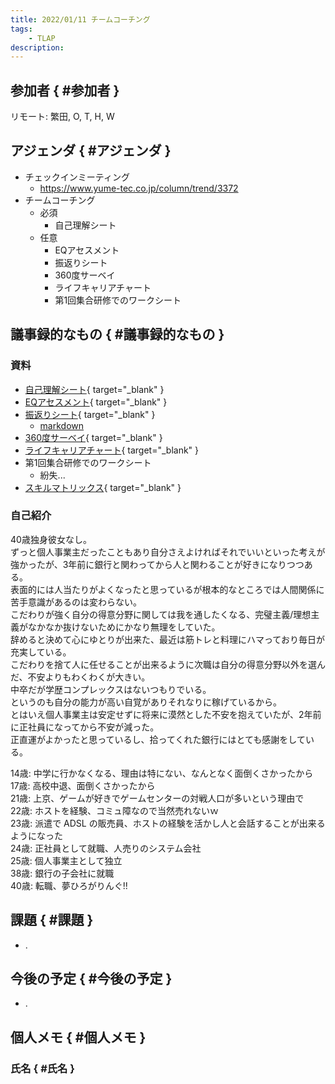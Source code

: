 ```yaml
---
title: 2022/01/11 チームコーチング
tags:
    - TLAP
description: 
---
```


## 参加者 { #参加者 }

リモート: 繁田, O, T, H, W  

## アジェンダ { #アジェンダ }

* チェックインミーティング
    * <https://www.yume-tec.co.jp/column/trend/3372>
* チームコーチング
    * 必須
        * 自己理解シート
    * 任意
        * EQアセスメント
        * 振返りシート
        * 360度サーベイ
        * ライフキャリアチャート
        * 第1回集合研修でのワークシート

## 議事録的なもの { #議事録的なもの }

### 資料

* [自己理解シート](https://1drv.ms/p/s!Al9NPrnzy4v9ge4oF8CikcrcUADfIg?e=ucpbvw){ target="_blank" }
* [EQアセスメント](./20211015_EQアセスメントシート.pdf){ target="_blank" }
* [振返りシート](https://1drv.ms/p/s!Al9NPrnzy4v9ge4kvp42i5gIL_kWYA?e=mPhq2E){ target="_blank" }
    * [markdown](../20211015_振返りシート)
* [360度サーベイ](./20211126_360度サーベイ.pdf){ target="_blank" }
* [ライフキャリアチャート](https://1drv.ms/x/s!Al9NPrnzy4v9ge4qefJ6pOhxieTo1Q?e=2bHeQw){ target="_blank" }
* 第1回集合研修でのワークシート
    * 紛失...
* [スキルマトリックス](https://1drv.ms/x/s!Al9NPrnzy4v9ge4iDKCA6KjIdMitqg?e=lxQHFh){ target="_blank" }

### 自己紹介

40歳独身彼女なし。  
ずっと個人事業主だったこともあり自分さえよければそれでいいといった考えが強かったが、3年前に銀行と関わってから人と関わることが好きになりつつある。  
表面的には人当たりがよくなったと思っているが根本的なところでは人間関係に苦手意識があるのは変わらない。  
こだわりが強く自分の得意分野に関しては我を通したくなる、完璧主義/理想主義がなかなか抜けないためにかなり無理をしていた。  
辞めると決めて心にゆとりが出来た、最近は筋トレと料理にハマっており毎日が充実している。  
こだわりを捨て人に任せることが出来るように次職は自分の得意分野以外を選んだ、不安よりもわくわくが大きい。  
中卒だが学歴コンプレックスはないつもりでいる。  
というのも自分の能力が高い自覚がありそれなりに稼げているから。  
とはいえ個人事業主は安定せずに将来に漠然とした不安を抱えていたが、2年前に正社員になってから不安が減った。  
正直運がよかったと思っているし、拾ってくれた銀行にはとても感謝をしている。  

14歳: 中学に行かなくなる、理由は特にない、なんとなく面倒くさかったから  
17歳: 高校中退、面倒くさかったから  
21歳: 上京、ゲームが好きでゲームセンターの対戦人口が多いという理由で  
22歳: ホストを経験、コミュ障なので当然売れないｗ  
23歳: 派遣で ADSL の販売員、ホストの経験を活かし人と会話することが出来るようになった  
24歳: 正社員として就職、人売りのシステム会社  
25歳: 個人事業主として独立  
38歳: 銀行の子会社に就職  
40歳: 転職、夢ひろがりんぐ!!  

## 課題 { #課題 }

* .

## 今後の予定 { #今後の予定 }

* .

## 個人メモ { #個人メモ }

### 氏名 { #氏名 }
